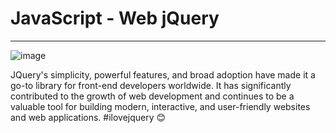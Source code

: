 # JavaScript - Web jQuery

-----------

![image](https://s3.amazonaws.com/intranet-projects-files/holbertonschool-higher-level_programming+/305/4724718.jpg)

 JQuery's simplicity, powerful features, and broad adoption have made it a go-to library for front-end developers worldwide. It has significantly contributed to the growth of web development and continues to be a valuable tool for building modern, interactive, and user-friendly websites and web applications. #ilovejquery 😊
